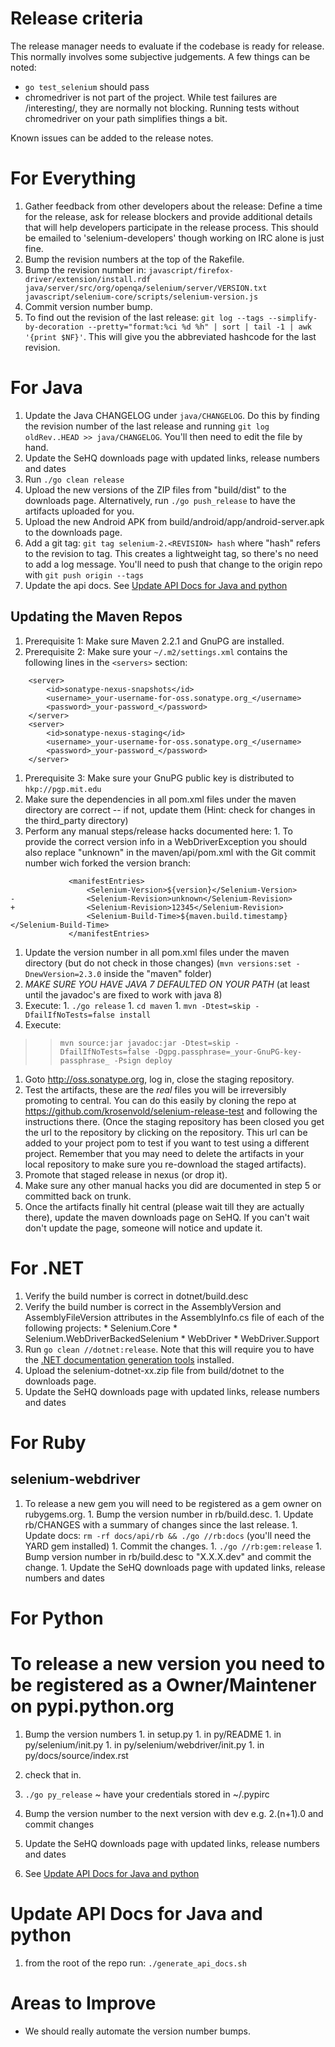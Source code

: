 

# Release criteria

The release manager needs to evaluate if the codebase is ready for release. This normally involves some subjective judgements. A few things can be noted:

  * `go test_selenium` should pass
  * chromedriver is not part of the project. While test failures are /interesting/, they are normally not blocking. Running tests without chromedriver on your path simplifies things a bit.

Known issues can be added to the release notes.

# For Everything

  1. Gather feedback from other developers about the release: Define a time for the release, ask for release blockers and provide additional details that will help developers participate in the release process. This should be emailed to  'selenium-developers' though working on IRC alone is just fine.
  1. Bump the revision numbers at the top of the Rakefile.
  1. Bump the revision number in: 
       ```javascript/firefox-driver/extension/install.rdf java/server/src/org/openqa/selenium/server/VERSION.txt javascript/selenium-core/scripts/selenium-version.js```
  1. Commit version number bump.
  1. To find out the revision of the last release: `git log --tags --simplify-by-decoration --pretty="format:%ci %d %h" | sort | tail -1 | awk '{print $NF}'`. This will give you the abbreviated hashcode for the last revision.

# For Java

  1. Update the Java CHANGELOG under `java/CHANGELOG`. Do this by finding the revision number of the last release and running `git log oldRev..HEAD >> java/CHANGELOG`. You'll then need to edit the file by hand.
  1. Update the SeHQ downloads page with updated links, release numbers and dates
  1. Run `./go clean release`
  1. Upload the new versions of the ZIP files from "build/dist" to the downloads page. Alternatively, run `./go push_release` to have the artifacts uploaded for you.
  1. Upload the new Android APK from build/android/app/android-server.apk to the downloads page.
  1. Add a git tag: `git tag selenium-2.<REVISION> hash` where "hash" refers to the revision to tag. This creates a lightweight tag, so there's no need to add a log message. You'll need to push that change to the origin repo with `git push origin --tags`
  1. Update the api docs. See [Update API Docs for Java and python](#update-api-docs-for-java-and-python)



## Updating the Maven Repos

  1. Prerequisite 1: Make sure Maven 2.2.1 and GnuPG are installed.
  1. Prerequisite 2: Make sure your `~/.m2/settings.xml` contains the following lines in the `<servers>` section:
```
    <server>
        <id>sonatype-nexus-snapshots</id>
        <username>_your-username-for-oss.sonatype.org_</username>
        <password>_your-password_</password>
    </server>
    <server>
        <id>sonatype-nexus-staging</id>
        <username>_your-username-for-oss.sonatype.org_</username>
        <password>_your-password_</password>
    </server>
```
  1. Prerequisite 3: Make sure your GnuPG public key is distributed to `hkp://pgp.mit.edu`
  1. Make sure the dependencies in all pom.xml files under the maven directory are correct -- if not, update them (Hint: check for changes in the third\_party directory)
  1. Perform any manual steps/release hacks documented here:
    1. To provide the correct version info in a WebDriverException you should also replace "unknown" in the maven/api/pom.xml with the Git commit number wich forked the version branch:
```
             <manifestEntries>
                 <Selenium-Version>${version}</Selenium-Version>
-                <Selenium-Revision>unknown</Selenium-Revision>
+                <Selenium-Revision>12345</Selenium-Revision>
                 <Selenium-Build-Time>${maven.build.timestamp}</Selenium-Build-Time>
             </manifestEntries>
```
  1. Update the version number in all pom.xml files under the maven directory (but do not check in those changes) (`mvn versions:set -DnewVersion=2.3.0` inside the "maven" folder)
  1. *MAKE SURE YOU HAVE JAVA 7 DEFAULTED ON YOUR PATH* (at least until the javadoc's are fixed to work with java 8)
  1. Execute:
    1. `./go release`
    1. `cd maven`
    1. `mvn -Dtest=skip -DfailIfNoTests=false install`
  1. Execute:
> > `mvn source:jar javadoc:jar -Dtest=skip -DfailIfNoTests=false -Dgpg.passphrase=_your-GnuPG-key-passphrase_ -Psign deploy`
  1. Goto http://oss.sonatype.org, log in, close the staging repository.
  1. Test the artifacts, these are the _real_ files you will be irreversibly promoting to central. You can do this easily by cloning the repo at https://github.com/krosenvold/selenium-release-test and following the instructions there. (Once the staging repository has been closed you get the url to the repository by clicking on the repository. This url can be added to your project pom to test if you want to test using a different project. Remember that you may need to delete the artifacts in your local repository to make sure you re-download the staged artifacts).
  1. Promote that staged release in nexus (or drop it).
  1. Make sure any other manual hacks you did are documented in step 5 or committed back on trunk.
  1. Once the artifacts finally hit central (please wait till they are actually there), update the maven downloads page on SeHQ. If you can't wait don't update the page, someone will notice and update it.

# For .NET

  1. Verify the build number is correct in dotnet/build.desc
  1. Verify the build number is correct in the AssemblyVersion and AssemblyFileVersion attributes in the AssemblyInfo.cs file of each of the following projects:
    * Selenium.Core
    * Selenium.WebDriverBackedSelenium
    * WebDriver
    * WebDriver.Support
  1. Run `go clean //dotnet:release`. Note that this will require you to have the [.NET documentation generation tools](http://shfb.codeplex.com) installed.
  1. Upload the selenium-dotnet-xx.zip file from build/dotnet to the downloads page.
  1. Update the SeHQ downloads page with updated links, release numbers and dates

# For Ruby

## selenium-webdriver

  1. To release a new gem you will need to be registered as a gem owner on rubygems.org.
    1. Bump the version number in rb/build.desc.
    1. Update rb/CHANGES with a summary of changes since the last release.
    1. Update docs: `rm -rf docs/api/rb && ./go //rb:docs` (you'll need the YARD gem installed)
    1. Commit the changes.
    1. `./go //rb:gem:release`
    1. Bump version number in rb/build.desc to "X.X.X.dev" and commit the change.
    1. Update the SeHQ downloads page with updated links, release numbers and dates

# For Python
# To release a new version you need to be registered as a Owner/Maintener on pypi.python.org
  1. Bump the version numbers
    1. in setup.py
    1. in py/README
    1. in py/selenium/init.py
    1. in py/selenium/webdriver/init.py
    1. in py/docs/source/index.rst

  1. check that in.
  1. `./go py_release` ~ have your credentials stored in ~/.pypirc
  1. Bump the version number to the next version with dev e.g. 2.(n+1).0 and commit changes
  1. Update the SeHQ downloads page with updated links, release numbers and dates
  1. See [Update API Docs for Java and python](#update-api-docs-for-java-and-python)

# Update API Docs for Java and python

  1. from the root of the repo run: `./generate_api_docs.sh`

# Areas to Improve

  * We should really automate the version number bumps.